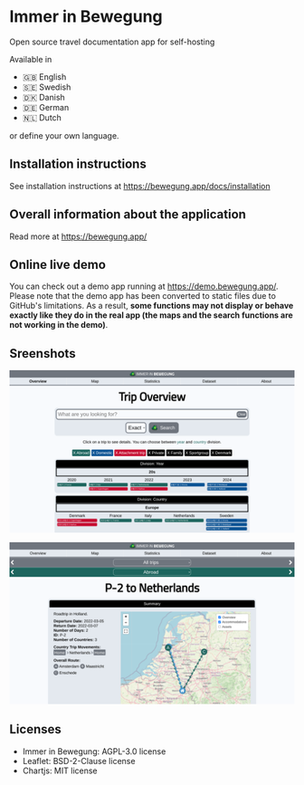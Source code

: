 # Immer in Bewegung 
Open source travel documentation app for self-hosting

Available in
* 🇬🇧 English
* 🇸🇪 Swedish
* 🇩🇰 Danish
* 🇩🇪 German
* 🇳🇱 Dutch

or define your own language.

## Installation instructions
See installation instructions at https://bewegung.app/docs/installation

## Overall information about the application
Read more at https://bewegung.app/

## Online live demo
You can check out a demo app running at https://demo.bewegung.app/. Please note that the demo app has been converted to static files due to GitHub's limitations. As a result, **some functions may not display or behave exactly like they do in the real app (the maps and the search functions are not working in the demo)**.

## Sreenshots
![img](iib-overview.png)

![img](iib-events.png)

## Licenses
* Immer in Bewegung: AGPL-3.0 license
* Leaflet: BSD-2-Clause license
* Chartjs: MIT license
